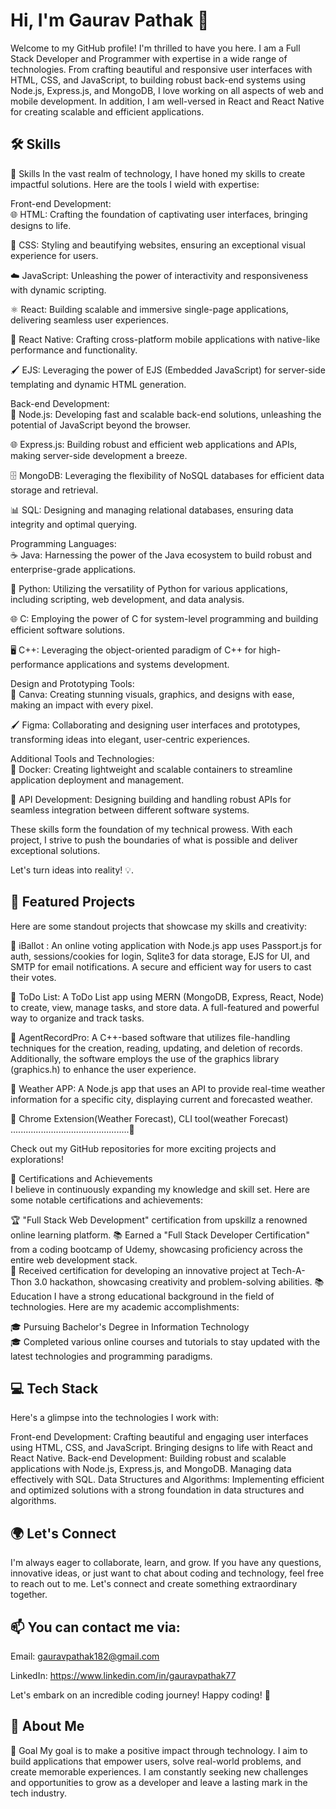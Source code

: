 
# Hi, I'm Gaurav Pathak       👋

Welcome to my GitHub profile! I'm thrilled to have you here. I am a Full Stack Developer and Programmer with expertise in a wide range of technologies. From crafting beautiful and responsive user interfaces with HTML, CSS, and JavaScript, to building robust back-end systems using Node.js, Express.js, and MongoDB, I love working on all aspects of web and mobile development. In addition, I am well-versed in React and React Native for creating scalable and efficient applications.
## 🛠 Skills

💪 Skills
In the vast realm of technology, I have honed my skills to create impactful solutions. Here are the tools I wield with expertise:

Front-end Development:            
🌐 HTML: Crafting the foundation of captivating user interfaces, bringing designs to life.

🎨 CSS: Styling and beautifying websites, ensuring an exceptional visual experience for users.

☁️ JavaScript: Unleashing the power of interactivity and responsiveness with dynamic scripting.

⚛️ React: Building scalable and immersive single-page applications, delivering seamless user experiences.

📱 React Native: Crafting cross-platform mobile applications with native-like performance and functionality.

🖌️ EJS: Leveraging the power of EJS (Embedded JavaScript) for server-side templating and dynamic HTML generation.

Back-end Development:               
🔧 Node.js: Developing fast and scalable back-end solutions, unleashing the potential of JavaScript beyond the browser.

🌐 Express.js: Building robust and efficient web applications and APIs, making server-side development a breeze.

🗄️ MongoDB: Leveraging the flexibility of NoSQL databases for efficient data storage and retrieval.

📊 SQL: Designing and managing relational databases, ensuring data integrity and optimal querying.

Programming Languages:                 
☕️ Java: Harnessing the power of the Java ecosystem to build robust and enterprise-grade applications.

🐍 Python: Utilizing the versatility of Python for various applications, including scripting, web development, and data analysis.

🌐 C: Employing the power of C for system-level programming and building efficient software solutions.

🖥️ C++: Leveraging the object-oriented paradigm of C++ for high-performance applications and systems development.

Design and Prototyping Tools:          
🎨 Canva: Creating stunning visuals, graphics, and designs with ease, making an impact with every pixel.

🖌️ Figma: Collaborating and designing user interfaces and prototypes, transforming ideas into elegant, user-centric experiences.

Additional Tools and Technologies:      
🐳 Docker: Creating lightweight and scalable containers to streamline application deployment and management.

📡 API Development: Designing building and handling robust APIs for seamless integration between different software systems.

These skills form the foundation of my technical prowess. With each project, I strive to push the boundaries of what is possible and deliver exceptional solutions.

Let's turn ideas into reality! 💡.
## 🚀 Featured Projects
Here are some standout projects that showcase my skills and creativity:

🌟 iBallot : An online voting application with Node.js app uses Passport.js for auth,
sessions/cookies for login, Sqlite3 for data storage, EJS for UI, and SMTP for email
notifications. A secure and efficient way for users to cast their votes.

🌟 ToDo List: A ToDo List app using MERN (MongoDB, Express, React, Node) to create, view, manage tasks,
and store data. A full-featured and powerful way to organize and track tasks.

🌟 AgentRecordPro: A C++-based software that utilizes file-handling techniques for the creation, reading,
updating, and deletion of records. Additionally, the software employs the use of the graphics library
(graphics.h) to enhance the user experience.

🌟 Weather APP: A Node.js app that uses an API to provide real-time weather information for a specific
city, displaying current and forecasted weather.

🌟 Chrome Extension(Weather Forecast), CLI tool(weather Forecast)  
...............................................🦚

Check out my GitHub repositories for more exciting projects and explorations!

🌟 Certifications and Achievements        
I believe in continuously expanding my knowledge and skill set. Here are some notable certifications and achievements:

🏆 "Full Stack Web Development"
certification from upskillz a renowned online learning platform.
📚 Earned a "Full Stack Developer Certification" from a coding bootcamp of Udemy, showcasing proficiency across the entire web development stack.                           
🌟 Received certification for developing an innovative project at Tech-A-Thon 3.0 hackathon, showcasing creativity and problem-solving abilities.
📚 Education
I have a strong educational background in the field of technologies. Here are my academic accomplishments:

🎓 Pursuing Bachelor's Degree in Information Technology                        
🎓 Completed various online courses and tutorials to stay updated with the latest technologies and programming paradigms.


## 💻 Tech Stack

Here's a glimpse into the technologies I work with:

Front-end Development: Crafting beautiful and engaging user interfaces using HTML, CSS, and JavaScript. Bringing designs to life with React and React Native.
Back-end Development: Building robust and scalable applications with Node.js, Express.js, and MongoDB. Managing data effectively with SQL.
Data Structures and Algorithms: Implementing efficient and optimized solutions with a strong foundation in data structures and algorithms.


## 🌍 Let's Connect
I'm always eager to collaborate, learn, and grow. If you have any questions, innovative ideas, or just want to chat about coding and technology, feel free to reach out to me. Let's connect and create something extraordinary together.

## 📫 You can contact me via:

Email: gauravpathak182@gmail.com

LinkedIn: https://www.linkedin.com/in/gauravpathak77


Let's embark on an incredible coding journey! Happy coding! 🚀

## 🚀 About Me

🎯 Goal
My goal is to make a positive impact through technology. I aim to build applications that empower users, solve real-world problems, and create memorable experiences. I am constantly seeking new challenges and opportunities to grow as a developer and leave a lasting mark in the tech industry.

